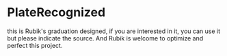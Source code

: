 # PlateRecognized
this is Rubik's graduation designed, if you are interested in it, you can use it but please indicate the source. And Rubik is welcome to optimize and perfect this project.
